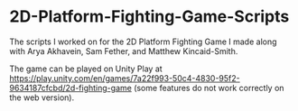 # 2D-Platform-Fighting-Game-Scripts
The scripts I worked on for the 2D Platform Fighting Game I made along with Arya Akhavein, Sam Fether, and Matthew Kincaid-Smith.

The game can be played on Unity Play at https://play.unity.com/en/games/7a22f993-50c4-4830-95f2-9634187cfcbd/2d-fighting-game (some features do not work correctly on the web version).
